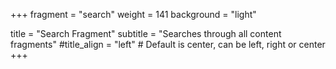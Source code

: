 +++
fragment = "search"
weight = 141
background = "light"

title = "Search Fragment"
subtitle = "Searches through all content fragments"
#title_align = "left" # Default is center, can be left, right or center
+++
